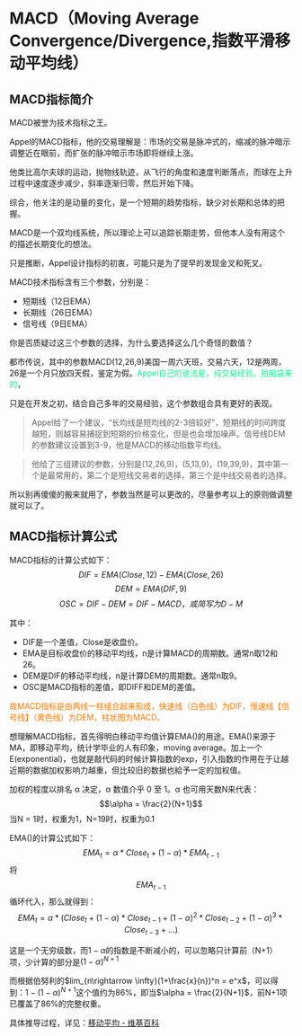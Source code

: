 # MACD（Moving Average Convergence/Divergence,指数平滑移动平均线）

## MACD指标简介

MACD被誉为技术指标之王。

Appel的MACD指标，他的交易理解是：市场的交易是脉冲式的，缩减的脉冲暗示调整近在眼前，而扩张的脉冲暗示市场即将继续上涨。

他类比高尔夫球的运动，抛物线轨迹，从飞行的角度和速度判断落点，而球在上升过程中速度逐步减少，斜率逐渐归零，然后开始下降。

综合，他关注的是动量的变化，是一个短期的趋势指标，缺少对长期和总体的把握。

MACD是一个双均线系统，所以理论上可以追踪长期走势，但他本人没有用这个的描述长期变化的想法。

只是推断，Appel设计指标的初衷，可能只是为了提早的发现金叉和死叉。

MACD技术指标含有三个参数，分别是：
-   短期线（12日EMA）
-   长期线（26日EMA）
-   信号线（9日EMA）

你是否质疑过这三个参数的选择，为什么要选择这么几个奇怪的数值？

都市传说，其中的参数MACD(12,26,9)美国一周六天班，交易六天，12是两周，26是一个月只放四天假，鉴定为假。<font color = '##FFF299'>Appel自己的说法是，纯交易经验。拍脑袋来的</font>，

只是在开发之初，结合自己多年的交易经验，这个参数组合具有更好的表现。

>Appel给了一个建议，“长均线是短均线的2-3倍较好”，短期线的时间跨度越短，则越容易捕捉到短期的价格变化，但是也会增加噪声。信号线DEM的参数建议设置到3-9，他是MACD的移动指数平均线。

>他给了三组建议的参数，分别是(12,26,9)，(5,13,9)，(19,39,9)，其中第一个是最常用的，第二个是短线交易者的选择，第三个是中线交易者的选择。

所以别再傻傻的搬来就用了，参数当然是可以更改的，尽量参考以上的原则做调整就可以了。

## MACD指标计算公式
MACD指标的计算公式如下：
$$DIF = EMA(Close, 12) - EMA(Close, 26)$$
$$DEM = EMA(DIF, 9)$$
$$OSC = DIF - DEM = DIF - MACD，或简写为D-M$$

其中：
-   DIF是一个差值，Close是收盘价。
-   EMA是目标收盘价的移动平均线，n是计算MACD的周期数。通常n取12和26。
-   DEM是DIF的移动平均线，n是计算DEM的周期数。通常n取9。
-   OSC是MACD指标的差值，即DIFF和DEM的差值。

<font color = '#F70'>故MACD指标是由两线一柱组合起来形成，快速线（白色线）为DIF，慢速线【信号线】（黄色线）为DEM，柱状图为MACD。</font>

想理解MACD指标，首先得明白移动平均值计算EMA()的用途。EMA()来源于MA，即移动平均，统计学毕业的人有印象，moving average。加上一个E(exponential)，也就是敲代码的时候计算指数的exp，引入指数的作用在于让越近期的数据加权影响力越重，但比较旧的数据也給予一定的加权值。

加权的程度以排名 α 决定，α 数值介乎 0 至 1。α 也可用天数N来代表：
$$\alpha = \frac{2}{N+1}$$
当N = 1时，权重为1，N=19时，权重为0.1

EMA()的计算公式如下：
$$EMA_t = \alpha * Close_t + (1 - \alpha) * EMA_{t-1}$$
将$$EMA_{t-1}$$循环代入，那么就得到：
$$EMA_t = \alpha *(Close_t + (1 - \alpha) * Close_{t-1} + (1 - \alpha)^2 * Close_{t-2} + (1 - \alpha)^3 * Close_{t-3} + ...)$$

这是一个无穷级数，而$1-\alpha$的指数是不断减小的，可以忽略只计算前（N+1）项，少计算的部分是$(1 - \alpha)^{N+1}$

而根据伯努利的$lim_{n\rightarrow \infty}(1+\frac{x}{n})^n = e^x$，可以得到：$1-(1 - \alpha)^{N+1}$这个值约为86%，即当$\alpha = \frac{2}{N+1}$，前N+1项已覆盖了86%的完整权重。

具体推导过程，详见：[移动平均 - 维基百科](https://zh.wikipedia.org/wiki/%E7%A7%BB%E5%8B%95%E5%B9%B3%E5%9D%87#%E6%8C%87%E6%95%B8%E7%A7%BB%E5%8B%95%E5%B9%B3%E5%9D%87)